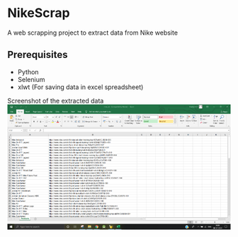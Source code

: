 # NikeScrap
A web scrapping project to extract data from Nike website

## Prerequisites
- Python
- Selenium
- xlwt (For saving data in excel spreadsheet)

Screenshot of the extracted data
![alt text](https://github.com/Harika-BV/NikeScrap/blob/master/image_excel_format.png)


